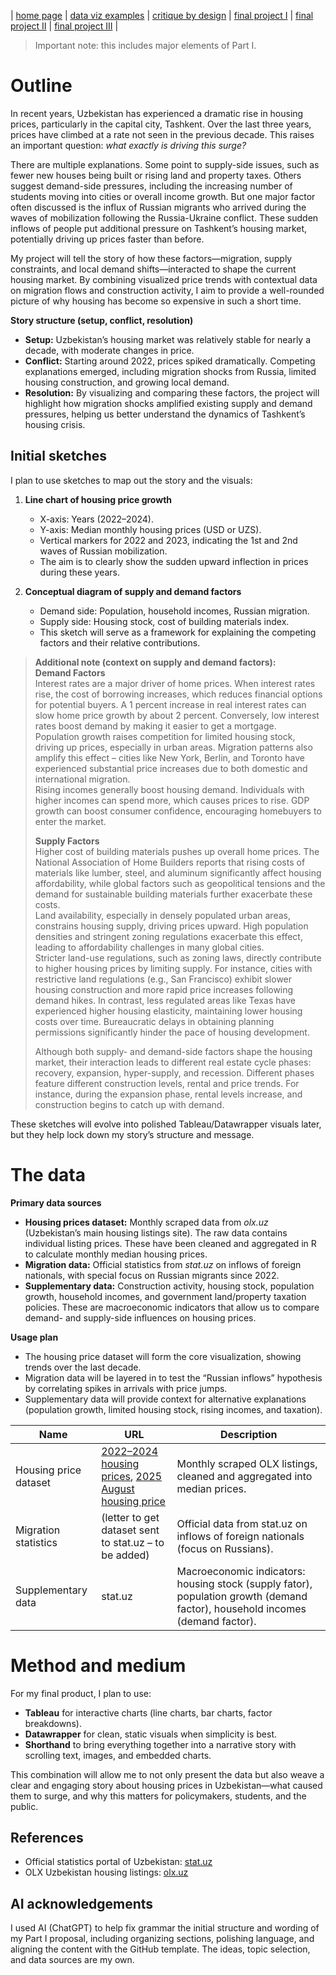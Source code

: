| [home page](https://cmustudent.github.io/tswd-portfolio-templates/) | [data viz examples](dataviz-examples) | [critique by design](critique-by-design) | [final project I](final-project-part-one) | [final project II](final-project-part-two) | [final project III](final-project-part-three) |


> Important note: this includes major elements of Part I.

# Outline
In recent years, Uzbekistan has experienced a dramatic rise in housing prices, particularly in the capital city, Tashkent. Over the last three years, prices have climbed at a rate not seen in the previous decade. This raises an important question: *what exactly is driving this surge?*  

There are multiple explanations. Some point to supply-side issues, such as fewer new houses being built or rising land and property taxes. Others suggest demand-side pressures, including the increasing number of students moving into cities or overall income growth. But one major factor often discussed is the influx of Russian migrants who arrived during the waves of mobilization following the Russia-Ukraine conflict. These sudden inflows of people put additional pressure on Tashkent’s housing market, potentially driving up prices faster than before.  

My project will tell the story of how these factors—migration, supply constraints, and local demand shifts—interacted to shape the current housing market. By combining visualized price trends with contextual data on migration flows and construction activity, I aim to provide a well-rounded picture of why housing has become so expensive in such a short time.  

**Story structure (setup, conflict, resolution)**  
- **Setup:** Uzbekistan’s housing market was relatively stable for nearly a decade, with moderate changes in price.  
- **Conflict:** Starting around 2022, prices spiked dramatically. Competing explanations emerged, including migration shocks from Russia, limited housing construction, and growing local demand.  
- **Resolution:** By visualizing and comparing these factors, the project will highlight how migration shocks amplified existing supply and demand pressures, helping us better understand the dynamics of Tashkent’s housing crisis.  

## Initial sketches
I plan to use sketches to map out the story and the visuals:  

1. **Line chart of housing price growth**  
   - X-axis: Years (2022–2024).  
   - Y-axis: Median monthly housing prices (USD or UZS).  
   - Vertical markers for 2022 and 2023, indicating the 1st and 2nd waves of Russian mobilization.  
   - The aim is to clearly show the sudden upward inflection in prices during these years.  

2. **Conceptual diagram of supply and demand factors**  
   - Demand side: Population, household incomes, Russian migration.  
   - Supply side: Housing stock, cost of building materials index.  
   - This sketch will serve as a framework for explaining the competing factors and their relative contributions.  

> **Additional note (context on supply and demand factors):**  
   > **Demand Factors**  
   > Interest rates are a major driver of home prices. When interest rates rise, the cost of borrowing increases, which reduces financial options for potential buyers. A 1 percent increase in real interest rates can slow home price growth by about 2 percent. Conversely, low interest rates boost demand by making it easier to get a mortgage.  
   > Population growth raises competition for limited housing stock, driving up prices, especially in urban areas. Migration patterns also amplify this effect – cities like New York, Berlin, and Toronto have experienced substantial price increases due to both domestic and international migration.  
   > Rising incomes generally boost housing demand. Individuals with higher incomes can spend more, which causes prices to rise. GDP growth can boost consumer confidence, encouraging homebuyers to enter the market.  
   >   
   > **Supply Factors**  
   > Higher cost of building materials pushes up overall home prices. The National Association of Home Builders reports that rising costs of materials like lumber, steel, and aluminum significantly affect housing affordability, while global factors such as geopolitical tensions and the demand for sustainable building materials further exacerbate these costs.  
   > Land availability, especially in densely populated urban areas, constrains housing supply, driving prices upward. High population densities and stringent zoning regulations exacerbate this effect, leading to affordability challenges in many global cities.  
   > Stricter land-use regulations, such as zoning laws, directly contribute to higher housing prices by limiting supply. For instance, cities with restrictive land regulations (e.g., San Francisco) exhibit slower housing construction and more rapid price increases following demand hikes. In contrast, less regulated areas like Texas have experienced higher housing elasticity, maintaining lower housing costs over time. Bureaucratic delays in obtaining planning permissions significantly hinder the pace of housing development.  
   >   
   > Although both supply- and demand-side factors shape the housing market, their interaction leads to different real estate cycle phases: recovery, expansion, hyper-supply, and recession. Different phases feature different construction levels, rental and price trends. For instance, during the expansion phase, rental levels increase, and construction begins to catch up with demand.  



These sketches will evolve into polished Tableau/Datawrapper visuals later, but they help lock down my story’s structure and message.  

# The data
**Primary data sources**  
- **Housing prices dataset:** Monthly scraped data from *olx.uz* (Uzbekistan’s main housing listings site). The raw data contains individual listing prices. These have been cleaned and aggregated in R to calculate monthly median housing prices.  
- **Migration data:** Official statistics from *stat.uz* on inflows of foreign nationals, with special focus on Russian migrants since 2022.  
- **Supplementary data:** Construction activity, housing stock, population growth, household incomes, and government land/property taxation policies. These are macroeconomic indicators that allow us to compare demand- and supply-side influences on housing prices.  

**Usage plan**  
- The housing price dataset will form the core visualization, showing trends over the last decade.  
- Migration data will be layered in to test the “Russian inflows” hypothesis by correlating spikes in arrivals with price jumps.  
- Supplementary data will provide context for alternative explanations (population growth, limited housing stock, rising incomes, and taxation).  

| Name | URL | Description |
|------|-----|-------------|
| Housing price dataset | [2022–2024 housing prices](https://github.com/akhamidogit/dataviz/blob/main/2022_2024_housing_prices.xlsx), [2025 August housing price](https://github.com/akhamidogit/dataviz/blob/main/2025_08_housing_price.xlsx) | Monthly scraped OLX listings, cleaned and aggregated into median prices. |
| Migration statistics | (letter to get dataset sent to stat.uz – to be added) | Official data from stat.uz on inflows of foreign nationals (focus on Russians). |
| Supplementary data | stat.uz | Macroeconomic indicators: housing stock (supply fator), population growth (demand factor), household incomes (demand factor). |

# Method and medium
For my final product, I plan to use:  
- **Tableau** for interactive charts (line charts, bar charts, factor breakdowns).  
- **Datawrapper** for clean, static visuals when simplicity is best.  
- **Shorthand** to bring everything together into a narrative story with scrolling text, images, and embedded charts.  

This combination will allow me to not only present the data but also weave a clear and engaging story about housing prices in Uzbekistan—what caused them to surge, and why this matters for policymakers, students, and the public.  

## References
- Official statistics portal of Uzbekistan: [stat.uz](https://stat.uz)  
- OLX Uzbekistan housing listings: [olx.uz](https://www.olx.uz)  

## AI acknowledgements
I used AI (ChatGPT) to help fix grammar the initial structure and wording of my Part I proposal, including organizing sections, polishing language, and aligning the content with the GitHub template. The ideas, topic selection, and data sources are my own.  


